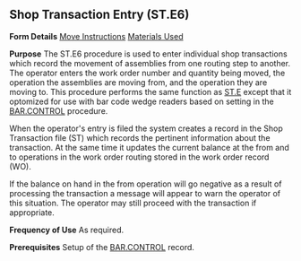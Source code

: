 ## Shop Transaction Entry (ST.E6)
<PageHeader />

**Form Details**
[Move Instructions](../ST-E6-1/README.md)
[Materials Used](../ST-E6-2/README.md)

**Purpose**
The ST.E6 procedure is used to enter individual shop transactions which record
the movement of assemblies from one routing step to another. The operator
enters the work order number and quantity being moved, the operation the
assemblies are moving from, and the operation they are moving to. This
procedure performs the same function as [ST.E](../ST-E/README.md) except that it
optomized for use with bar code wedge readers based on setting in the
[BAR.CONTROL](../BAR-CONTROL/README.md) procedure.

When the operator's entry is filed the system creates a record in the Shop
Transaction file (ST) which records the pertinent information about the
transaction. At the same time it updates the current balance at the from and
to operations in the work order routing stored in the work order record (WO).

If the balance on hand in the from operation will go negative as a result of
processing the transaction a message will appear to warn the operator of this
situation. The operator may still proceed with the transaction if appropriate.

**Frequency of Use**
As required.

**Prerequisites**
Setup of the [BAR.CONTROL](../BAR-CONTROL/README.md) record.

<badge text= "Version 8.10.57 " vertical="middle" />

<PageFooter />
